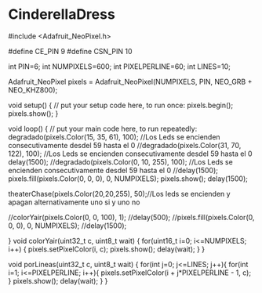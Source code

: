# CinderellaDress

#include <Adafruit_NeoPixel.h>

#define CE_PIN 9
#define CSN_PIN 10

int PIN=6;
int NUMPIXELS=600;
int PIXELPERLINE=60;
int LINES=10;

Adafruit_NeoPixel pixels = Adafruit_NeoPixel(NUMPIXELS, PIN, NEO_GRB + NEO_KHZ800);

void setup() {
  // put your setup code here, to run once:
  pixels.begin();
  pixels.show();
}

void loop() {
  // put your main code here, to run repeatedly:
  degradado(pixels.Color(15, 35, 61), 100); //Los Leds se encienden consecutivamente desdel 59 hasta el 0
  //degradado(pixels.Color(31, 70, 122), 100); //Los Leds se encienden consecutivamente desdel 59 hasta el 0
  delay(1500);
  //degradado(pixels.Color(0, 10, 255), 100); //Los Leds se encienden consecutivamente desdel 59 hasta el 0
  //delay(1500);
  pixels.fill(pixels.Color(0, 0, 0), 0, NUMPIXELS);
  pixels.show();
  delay(1500);  

   theaterChase(pixels.Color(20,20,255), 50);//Los leds se encienden y apagan alternativamente uno si y uno no


  
  //colorYair(pixels.Color(0, 0, 100), 1);
  //delay(500);
  //pixels.fill(pixels.Color(0, 0, 0), 0, NUMPIXELS);
  //delay(1500);
  
  
}
void colorYair(uint32_t c, uint8_t wait) {
  for(uint16_t i=0; i<=NUMPIXELS; i++) {
    pixels.setPixelColor(i, c);
    pixels.show();
    delay(wait);
  }
}

void porLineas(uint32_t c, uint8_t wait) {
    for(int j=0; j<=LINES; j++){
      for(int i=1; i<=PIXELPERLINE; i++){
          pixels.setPixelColor(i + j*PIXELPERLINE - 1, c);
      }
      pixels.show();
      delay(wait);
    }
}

